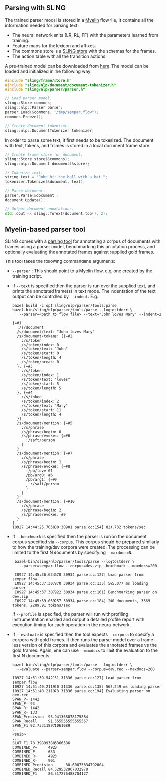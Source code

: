 ## Parsing with SLING

The trained parser model is stored in a [Myelin](myelin.md) flow file,
It contains all the information needed for parsing text:
* The neural network units (LR, RL, FF) with the parameters learned from
training.
* Feature maps for the lexicon and affixes.
* The commons store is a [SLING store](frames.md) with the schemas for the
frames.
* The action table with all the transition actions.

A pre-trained model can be downloaded from [here](http://www.jbox.dk/sling/sempar.flow).
The model can be loaded and initialized in the following way:

```c++
#include "sling/frame/store.h"
#include "sling/nlp/document/document-tokenizer.h"
#include "sling/nlp/parser/parser.h"

// Load parser model.
sling::Store commons;
sling::nlp::Parser parser;
parser.Load(&commons, "/tmp/sempar.flow");
commons.Freeze();

// Create document tokenizer.
sling::nlp::DocumentTokenizer tokenizer;
```

In order to parse some text, it first needs to be tokenized. The document with
text, tokens, and frames is stored in a local document frame store.

```c++
// Create frame store for document.
sling::Store store(&commons);
sling::nlp::Document document(&store);

// Tokenize text.
string text = "John hit the ball with a bat.";
tokenizer.Tokenize(&document, text);

// Parse document.
parser.Parse(&document);
document.Update();

// Output document annotations.
std::cout << sling::ToText(document.top(), 2);
```

## Myelin-based parser tool

SLING comes with a [parsing tool](../../sling/nlp/parser/tools/parse.cc)
for annotating a corpus of documents with frames
using a parser model, benchmarking this annotation process, and optionally
evaluating the annotated frames against supplied gold frames.


This tool takes the following commandline arguments:

*  `--parser` : This should point to a Myelin flow, e.g. one created by the
   training script.
*  If `--text` is specified then the parser is run over the supplied text, and
   prints the annotated frame(s) in text mode. The indentation of the text
   output can be controlled by `--indent`. E.g.
   ```shell
   bazel build -c opt sling/nlp/parser/tools:parse
   bazel-bin/sling/nlp/parser/tools/parse --logtostderr \
      --parser=<path to flow file> --text="John loves Mary" --indent=2

   {=#1
     :/s/document
     /s/document/text: "John loves Mary"
     /s/document/tokens: [{=#2
       :/s/token
       /s/token/index: 0
       /s/token/text: "John"
       /s/token/start: 0
       /s/token/length: 4
       /s/token/break: 0
     }, {=#3
       :/s/token
       /s/token/index: 1
       /s/token/text: "loves"
       /s/token/start: 5
       /s/token/length: 5
     }, {=#4
       :/s/token
       /s/token/index: 2
       /s/token/text: "Mary"
       /s/token/start: 11
       /s/token/length: 4
     }]
     /s/document/mention: {=#5
       :/s/phrase
       /s/phrase/begin: 0
       /s/phrase/evokes: {=#6
         :/saft/person
       }
     }
     /s/document/mention: {=#7
       :/s/phrase
       /s/phrase/begin: 1
       /s/phrase/evokes: {=#8
         :/pb/love-01
         /pb/arg0: #6
         /pb/arg1: {=#9
           :/saft/person
         }
       }
     }
     /s/document/mention: {=#10
       :/s/phrase
       /s/phrase/begin: 2
       /s/phrase/evokes: #9
     }
   }
   I0927 14:44:25.705880 30901 parse.cc:154] 823.732 tokens/sec
   ```
*  If `--benchmark` is specified then the parser is run on the document
   corpus specified via `--corpus`. This corpus should be prepared similarly to
   how the training/dev corpora were created. The processing can be limited to
   the first N documents by specifying `--maxdocs=N`.

   ```shell
    bazel-bin/sling/nlp/parser/tools/parse --logtostderr \
      --parser=sempar.flow --corpus=dev.zip -benchmark --maxdocs=200

    I0927 14:45:36.634670 30934 parse.cc:127] Load parser from sempar.flow
    I0927 14:45:37.307870 30934 parse.cc:135] 565.077 ms loading parser
    I0927 14:45:37.307922 30934 parse.cc:161] Benchmarking parser on dev.zip
    I0927 14:45:39.059257 30934 parse.cc:184] 200 documents, 3369 tokens, 2289.91 tokens/sec
   ```

   If `--profile` is specified, the parser will run with profiling
   instrumentation enabled and output a detailed profile report with execution
   timing for each operation in the neural network.

*  If `--evaluate` is specified then the tool expects `--corpora` to specify
   a corpora with gold frames. It then runs the parser model over a frame-less
   version of this corpora and evaluates the annotated frames vs the gold
   frames. Again, one can use `--maxdocs` to limit the evaluation to the first N
   documents.
   ```shell
   bazel-bin/sling/nlp/parser/tools/parse --logtostderr \
     --evaluate --parser=sempar.flow --corpus=dev.rec --maxdocs=200

   I0927 14:51:39.542151 31336 parse.cc:127] Load parser from sempar.flow
   I0927 14:51:40.211920 31336 parse.cc:135] 562.249 ms loading parser
   I0927 14:51:40.211973 31336 parse.cc:194] Evaluating parser on dev.rec
   SPAN_P+ 1442
   SPAN_P- 93
   SPAN_R+ 1442
   SPAN_R- 133
   SPAN_Precision  93.941368078175884
   SPAN_Recall     91.555555555555557
   SPAN_F1 92.733118971061089
   ...
   <snip>
   ...
   SLOT_F1 78.398993883366586
   COMBINED_P+     4920
   COMBINED_P-     633
   COMBINED_R+     4923
   COMBINED_R-     901
   COMBINED_Precision      88.60075634792004
   COMBINED_Recall 84.529532967032978
   COMBINED_F1     86.517276488704127
   ```

